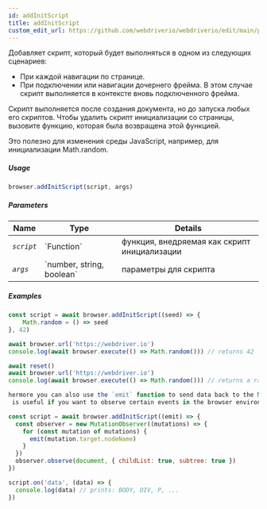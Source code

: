 ```yaml
---
id: addInitScript
title: addInitScript
custom_edit_url: https://github.com/webdriverio/webdriverio/edit/main/packages/webdriverio/src/commands/browser/addInitScript.ts
---
```


Добавляет скрипт, который будет выполняться в одном из следующих сценариев:

- При каждой навигации по странице.
- При подключении или навигации дочернего фрейма. В этом случае скрипт выполняется в
  контексте вновь подключенного фрейма.

Скрипт выполняется после создания документа, но до запуска любых его скриптов.
Чтобы удалить скрипт инициализации со страницы, вызовите функцию, которая была
возвращена этой функцией.

Это полезно для изменения среды JavaScript, например, для инициализации Math.random.

##### Usage

```js
browser.addInitScript(script, args)
```

##### Parameters

<table>
  <thead>
    <tr>
      <th>Name</th><th>Type</th><th>Details</th>
    </tr>
  </thead>
  <tbody>
    <tr>
      <td><code><var>script</var></code></td>
      <td>`Function`</td>
      <td>функция, внедряемая как скрипт инициализации</td>
    </tr>
    <tr>
      <td><code><var>args</var></code></td>
      <td>`number, string, boolean`</td>
      <td>параметры для скрипта</td>
    </tr>
  </tbody>
</table>

##### Examples

```js title="addInitScript.js"
const script = await browser.addInitScript((seed) => {
    Math.random = () => seed
}, 42)

await browser.url('https://webdriver.io')
console.log(await browser.execute(() => Math.random())) // returns 42

await reset()
await browser.url('https://webdriver.io')
console.log(await browser.execute(() => Math.random())) // returns a random number

hermore you can also use the `emit` function to send data back to the Node.js environment.
 is useful if you want to observe certain events in the browser environment, e.g.:

```

```js title="addInitScriptWithEmit.js"
const script = await browser.addInitScript((emit) => {
  const observer = new MutationObserver((mutations) => {
    for (const mutation of mutations) {
      emit(mutation.target.nodeName)
    }
  })
  observer.observe(document, { childList: true, subtree: true })
})

script.on('data', (data) => {
  console.log(data) // prints: BODY, DIV, P, ...
})
```